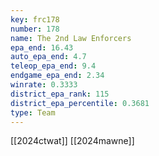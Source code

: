 ```yaml
---
key: frc178
number: 178
name: The 2nd Law Enforcers
epa_end: 16.43
auto_epa_end: 4.7
teleop_epa_end: 9.4
endgame_epa_end: 2.34
winrate: 0.3333
district_epa_rank: 115
district_epa_percentile: 0.3681
type: Team
---
```

[[2024ctwat]]
[[2024mawne]]
